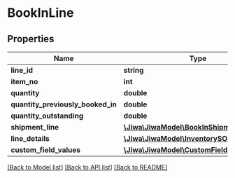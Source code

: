 # BookInLine

## Properties
Name | Type | Description | Notes
------------ | ------------- | ------------- | -------------
**line_id** | **string** |  | [optional] 
**item_no** | **int** |  | [optional] 
**quantity** | **double** |  | [optional] 
**quantity_previously_booked_in** | **double** |  | [optional] 
**quantity_outstanding** | **double** |  | [optional] 
**shipment_line** | [**\Jiwa\JiwaModel\BookInShipmentLine**](BookInShipmentLine.md) |  | [optional] 
**line_details** | [**\Jiwa\JiwaModel\InventorySOHLineDetail[]**](InventorySOHLineDetail.md) |  | [optional] 
**custom_field_values** | [**\Jiwa\JiwaModel\CustomFieldValue[]**](CustomFieldValue.md) |  | [optional] 

[[Back to Model list]](../README.md#documentation-for-models) [[Back to API list]](../README.md#documentation-for-api-endpoints) [[Back to README]](../README.md)


